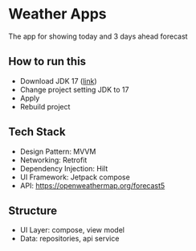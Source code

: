 # Weather Apps
The app for showing today and 3 days ahead forecast

## How to run this 
- Download JDK 17 ([link](https://www.oracle.com/java/technologies/javase/jdk17-archive-downloads.html))
- Change project setting JDK to 17
- Apply
- Rebuild project

## Tech Stack
- Design Pattern: MVVM
- Networking: Retrofit
- Dependency Injection: Hilt
- UI Framework: Jetpack compose
- API: https://openweathermap.org/forecast5

## Structure
- UI Layer: compose, view model
- Data: repositories, api service
